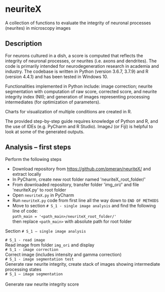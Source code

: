 # neuriteX
A collection of functions to evaluate the integrity of neuronal processes (neurites) in microscopy images

## Description
For neurons cultured in a dish, a score is computed that reflects the integrity of neuronal processes, or neurites (i.e. axons and dendrites). The code is primarily intended for neurodegeneration research in academia and industry. The codebase is written in Python (version 3.6.7, 3.7.9) and R (version 4.4.1) and has been tested in Windows 10.

Functionalities implemented in Python include: image correction; neurite segmentation with computation of raw score, corrected score, and neurite integrity index (NII); and generation of images representing processing intermediates (for optimization of parameters).

Charts for visualization of multiple conditions are created in R.

The provided step-by-step guide requires knowledge of Python and R, and the use of IDEs (e.g. PyCharm and R Studio).  ImageJ (or Fiji) is helpful to look at some of the generated outputs.


## Analysis – first steps

Perform the following steps

-	Download repository from https://github.com/pmeran/neuriteX/ and extract locally
-	In PyCharm, create new root folder named 'neuriteX_root_folder/'
-	From downloaded repository, transfer folder 'img_ori/' and file 'neuriteX.py' to root folder
-	Open `neuriteX.py` in PyCharm
-	Run `neuriteX.py` code from first line all the way down to `END OF METHODS`
-	Move to section `# S_1 - single image analysis` and find the following line of code:<br />
  `path_main = '<path_main>/neuriteX_root_folder/'`<br />
  then replace `<path_main>` with absolute path for root folder<br />

Section `# S_1 – single image analysis`

`# S_1 - read image`<br />
  Read image from folder `img_ori` and display  
`# S_1 - image correction`<br />
  Correct image (includes intensity and gamma correction)  
`# S_1 - image segmentation test`<br />
  Generate raw neurite integrity, create stack of images showing intermediate processing states  
`# S_1 – image segmentation`<br />  
  Generate raw neurite integrity score  






